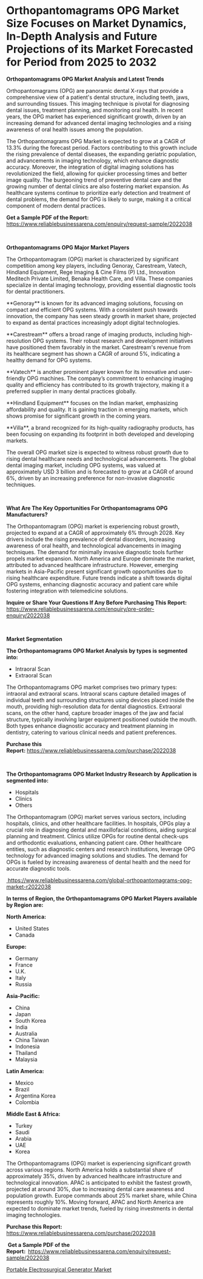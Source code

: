 <p><h1>Orthopantomagrams OPG Market Size Focuses on Market Dynamics, In-Depth Analysis and Future Projections of its Market Forecasted for Period from 2025 to 2032</h1></p><p><strong>Orthopantomagrams OPG Market Analysis and Latest Trends</strong></p>
<p><p>Orthopantomagrams (OPG) are panoramic dental X-rays that provide a comprehensive view of a patient's dental structure, including teeth, jaws, and surrounding tissues. This imaging technique is pivotal for diagnosing dental issues, treatment planning, and monitoring oral health. In recent years, the OPG market has experienced significant growth, driven by an increasing demand for advanced dental imaging technologies and a rising awareness of oral health issues among the population.</p><p>The Orthopantomagrams OPG Market is expected to grow at a CAGR of 13.3% during the forecast period. Factors contributing to this growth include the rising prevalence of dental diseases, the expanding geriatric population, and advancements in imaging technology, which enhance diagnostic accuracy. Moreover, the integration of digital imaging solutions has revolutionized the field, allowing for quicker processing times and better image quality. The burgeoning trend of preventive dental care and the growing number of dental clinics are also fostering market expansion. As healthcare systems continue to prioritize early detection and treatment of dental problems, the demand for OPG is likely to surge, making it a critical component of modern dental practices.</p></p>
<p><strong>Get a Sample PDF of the Report:&nbsp;</strong> <a href="https://www.reliablebusinessarena.com/enquiry/request-sample/2022038?utm_campaign=3261&utm_medium=2&utm_source=Github&utm_content=ia&utm_term=29032025&utm_id=orthopantomagrams-opg">https://www.reliablebusinessarena.com/enquiry/request-sample/2022038</a></p>
<p>&nbsp;</p>
<p><strong>Orthopantomagrams OPG Major Market Players</strong></p>
<p><p>The Orthopantomagram (OPG) market is characterized by significant competition among key players, including Genoray, Carestream, Vatech, Hindland Equipment, Rege Imaging & Cine Films (P) Ltd., Innovation Meditech Private Limited, Benaka Health Care, and Villa. These companies specialize in dental imaging technology, providing essential diagnostic tools for dental practitioners.</p><p>**Genoray** is known for its advanced imaging solutions, focusing on compact and efficient OPG systems. With a consistent push towards innovation, the company has seen steady growth in market share, projected to expand as dental practices increasingly adopt digital technologies.</p><p>**Carestream** offers a broad range of imaging products, including high-resolution OPG systems. Their robust research and development initiatives have positioned them favorably in the market. Carestream's revenue from its healthcare segment has shown a CAGR of around 5%, indicating a healthy demand for OPG systems.</p><p>**Vatech** is another prominent player known for its innovative and user-friendly OPG machines. The company’s commitment to enhancing imaging quality and efficiency has contributed to its growth trajectory, making it a preferred supplier in many dental practices globally.</p><p>**Hindland Equipment** focuses on the Indian market, emphasizing affordability and quality. It is gaining traction in emerging markets, which shows promise for significant growth in the coming years.</p><p>**Villa**, a brand recognized for its high-quality radiography products, has been focusing on expanding its footprint in both developed and developing markets.</p><p>The overall OPG market size is expected to witness robust growth due to rising dental healthcare needs and technological advancements. The global dental imaging market, including OPG systems, was valued at approximately USD 3 billion and is forecasted to grow at a CAGR of around 6%, driven by an increasing preference for non-invasive diagnostic techniques.</p></p>
<p>&nbsp;</p>
<p><strong>What Are The Key Opportunities For Orthopantomagrams OPG Manufacturers?</strong></p>
<p><p>The Orthopantomagram (OPG) market is experiencing robust growth, projected to expand at a CAGR of approximately 6% through 2028. Key drivers include the rising prevalence of dental disorders, increasing awareness of oral health, and technological advancements in imaging techniques. The demand for minimally invasive diagnostic tools further propels market expansion. North America and Europe dominate the market, attributed to advanced healthcare infrastructure. However, emerging markets in Asia-Pacific present significant growth opportunities due to rising healthcare expenditure. Future trends indicate a shift towards digital OPG systems, enhancing diagnostic accuracy and patient care while fostering integration with telemedicine solutions.</p></p>
<p><strong>Inquire or Share Your Questions If Any Before Purchasing This Report:</strong> <a href="https://www.reliablebusinessarena.com/enquiry/pre-order-enquiry/2022038?utm_campaign=3261&utm_medium=2&utm_source=Github&utm_content=ia&utm_term=29032025&utm_id=orthopantomagrams-opg">https://www.reliablebusinessarena.com/enquiry/pre-order-enquiry/2022038</a></p>
<p>&nbsp;</p>
<p><strong>Market Segmentation</strong></p>
<p><strong>The Orthopantomagrams OPG Market Analysis by types is segmented into:</strong></p>
<p><ul><li>Intraoral Scan</li><li>Extraoral Scan</li></ul></p>
<p><p>The Orthopantomagrams OPG market comprises two primary types: intraoral and extraoral scans. Intraoral scans capture detailed images of individual teeth and surrounding structures using devices placed inside the mouth, providing high-resolution data for dental diagnostics. Extraoral scans, on the other hand, capture broader images of the jaw and facial structure, typically involving larger equipment positioned outside the mouth. Both types enhance diagnostic accuracy and treatment planning in dentistry, catering to various clinical needs and patient preferences.</p></p>
<p><strong>Purchase this Report:&nbsp;</strong><a href="https://www.reliablebusinessarena.com/purchase/2022038?utm_campaign=3261&utm_medium=2&utm_source=Github&utm_content=ia&utm_term=29032025&utm_id=orthopantomagrams-opg">https://www.reliablebusinessarena.com/purchase/2022038</a></p>
<p>&nbsp;</p>
<p><strong>The Orthopantomagrams OPG Market Industry Research by Application is segmented into:</strong></p>
<p><ul><li>Hospitals</li><li>Clinics</li><li>Others</li></ul></p>
<p><p>The Orthopantomagram (OPG) market serves various sectors, including hospitals, clinics, and other healthcare facilities. In hospitals, OPGs play a crucial role in diagnosing dental and maxillofacial conditions, aiding surgical planning and treatment. Clinics utilize OPGs for routine dental check-ups and orthodontic evaluations, enhancing patient care. Other healthcare entities, such as diagnostic centers and research institutions, leverage OPG technology for advanced imaging solutions and studies. The demand for OPGs is fueled by increasing awareness of dental health and the need for accurate diagnostic tools.</p></p>
<p><a href="https://www.reliablebusinessarena.com/global-orthopantomagrams-opg-market-r2022038?utm_campaign=3261&utm_medium=2&utm_source=Github&utm_content=ia&utm_term=29032025&utm_id=orthopantomagrams-opg">&nbsp;https://www.reliablebusinessarena.com/global-orthopantomagrams-opg-market-r2022038</a></p>
<p><strong>In terms of Region, the Orthopantomagrams OPG Market Players available by Region are:</strong></p>
<p>
    <p> <strong> North America: </strong>
        <ul>
            <li>United States</li>
            <li>Canada</li>
        </ul>
        </p> 
    <p> <strong> Europe: </strong>
        <ul>
            <li>Germany</li>
            <li>France</li>
            <li>U.K.</li>
            <li>Italy</li>
            <li>Russia</li>
        </ul>
        </p> 
    <p> <strong> Asia-Pacific: </strong>
        <ul>
            <li>China</li>
            <li>Japan</li>
            <li>South Korea</li>
            <li>India</li>
            <li>Australia</li>
            <li>China Taiwan</li>
            <li>Indonesia</li>
            <li>Thailand</li>
            <li>Malaysia</li>
        </ul>
        </p> 
    <p> <strong> Latin America: </strong>
        <ul>
            <li>Mexico</li>
            <li>Brazil</li>
            <li>Argentina Korea</li>
            <li>Colombia</li>
        </ul>
        </p> 
    <p> <strong> Middle East & Africa: </strong>
        <ul>
            <li>Turkey</li>
            <li>Saudi</li>
            <li>Arabia</li>
            <li>UAE</li>
            <li>Korea</li>
        </ul>
    </p>
    </p>
<p><p>The Orthopantomagrams (OPG) market is experiencing significant growth across various regions. North America holds a substantial share of approximately 35%, driven by advanced healthcare infrastructure and technological innovation. APAC is anticipated to exhibit the fastest growth, projected at around 30%, due to increasing dental care awareness and population growth. Europe commands about 25% market share, while China represents roughly 10%. Moving forward, APAC and North America are expected to dominate market trends, fueled by rising investments in dental imaging technologies.</p></p>
<p><strong>Purchase this Report: </strong><a href="https://www.reliablebusinessarena.com/purchase/2022038?utm_campaign=3261&utm_medium=2&utm_source=Github&utm_content=ia&utm_term=29032025&utm_id=orthopantomagrams-opg">https://www.reliablebusinessarena.com/purchase/2022038</a></p>
<p>&nbsp;<strong>Get a Sample PDF of the Report:&nbsp;&nbsp;</strong><a href="https://www.reliablebusinessarena.com/enquiry/request-sample/2022038?utm_campaign=3261&utm_medium=2&utm_source=Github&utm_content=ia&utm_term=29032025&utm_id=orthopantomagrams-opg">https://www.reliablebusinessarena.com/enquiry/request-sample/2022038</a></p>
<p><strong></strong></p>
<p><p><a href="https://github.com/azorrotutus/Market-Research-Report-List-1/blob/main/portable-electrosurgical-generator-market.md?utm_campaign=3261&utm_medium=2&utm_source=Github&utm_content=ia&utm_term=29032025&utm_id=orthopantomagrams-opg">Portable Electrosurgical Generator Market</a></p></p>